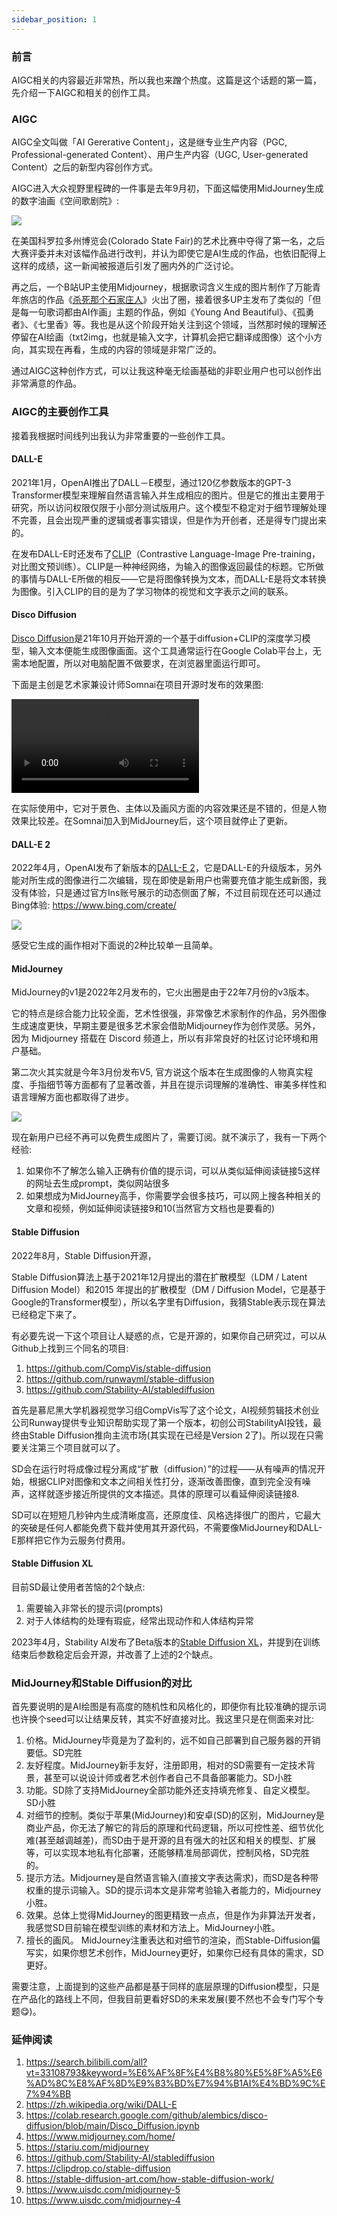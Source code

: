 ```yaml
---
sidebar_position: 1
---
```


### 前言

AIGC相关的内容最近非常热，所以我也来蹭个热度。这篇是这个话题的第一篇，先介绍一下AIGC和相关的创作工具。

### AIGC

AIGC全文叫做「AI Gererative Content」，这是继专业生产内容（PGC, Professional-generated Content）、用户生产内容（UGC, User-generated Content）之后的新型内容创作方式。


AIGC进入大众视野里程碑的一件事是去年9月初，下面这幅使用MidJourney生成的数字油画《空间歌剧院》:

![](https://user-images.githubusercontent.com/841395/235381847-03022564-4d65-4906-8500-326f2a04db05.jpeg)

在美国科罗拉多州博览会(Colorado State Fair)的艺术比赛中夺得了第一名，之后大赛评委并未对该幅作品进行改判，并认为即使它是AI生成的作品，也依旧配得上这样的成绩，这一新闻被报道后引发了圈内外的广泛讨论。

再之后，一个B站UP主使用Midjourney，根据歌词含义生成的图片制作了万能青年旅店的作品《[杀死那个石家庄人](https://www.bilibili.com/video/BV1Me4y1B7j4/)》火出了圈，接着很多UP主发布了类似的「但是每一句歌词都由AI作画」主题的作品，例如《Young And Beautiful》、《孤勇者》、《七里香》等。我也是从这个阶段开始关注到这个领域，当然那时候的理解还停留在AI绘画（txt2img，也就是输入文字，计算机会把它翻译成图像）这个小方向，其实现在再看，生成的内容的领域是非常广泛的。

通过AIGC这种创作方式，可以让我这种毫无绘画基础的非职业用户也可以创作出非常满意的作品。

### AIGC的主要创作工具

接着我根据时间线列出我认为非常重要的一些创作工具。

#### DALL-E

2021年1月，OpenAI推出了DALL－E模型，通过120亿参数版本的GPT-3 Transformer模型来理解自然语言输入并生成相应的图片。但是它的推出主要用于研究，所以访问权限仅限于小部分测试版用户。这个模型不稳定对于细节理解处理不完善，且会出现严重的逻辑或者事实错误，但是作为开创者，还是得专门提出来的。

在发布DALL-E时还发布了[CLIP](https://github.com/openai/CLIP)（Contrastive Language-Image Pre-training，对比图文预训练）。CLIP是一种神经网络，为输入的图像返回最佳的标题。它所做的事情与DALL-E所做的相反——它是将图像转换为文本，而DALL-E是将文本转换为图像。引入CLIP的目的是为了学习物体的视觉和文字表示之间的联系。

#### Disco Diffusion

[Disco Diffusion](https://colab.research.google.com/github/alembics/disco-diffusion/blob/main/Disco_Diffusion.ipynb)是21年10月开始开源的一个基于diffusion+CLIP的深度学习模型，输入文本便能生成图像画面。这个工具通常运行在Google Colab平台上，无需本地配置，所以对电脑配置不做要求，在浏览器里面运行即可。

下面是主创是艺术家兼设计师Somnai在项目开源时发布的效果图:

![](https://video.twimg.com/tweet_video/FIE5Zq3VQAIDm00.mp4)

在实际使用中，它对于景色、主体以及画风方面的内容效果还是不错的，但是人物效果比较差。在Somnai加入到MidJourney后，这个项目就停止了更新。

#### DALL-E 2

2022年4月，OpenAI发布了新版本的[DALL-E 2](https://labs.openai.com/)，它是DALL-E的升级版本，另外能对所生成的图像进行二次编辑，现在即使是新用户也需要充值才能生成新图，我没有体验，只是通过官方Ins账号展示的动态侧面了解，不过目前现在还可以通过Bing体验: https://www.bing.com/create/

![](https://user-images.githubusercontent.com/841395/234293929-ca16a0fa-c876-48c6-ba49-6245db350063.jpeg)

感受它生成的画作相对下面说的2种比较单一且简单。

#### MidJourney

MidJourney的v1是2022年2月发布的，它火出圈是由于22年7月份的v3版本。

它的特点是综合能力比较全面，艺术性很强，非常像艺术家制作的作品，另外图像生成速度更快，早期主要是很多艺术家会借助Midjourney作为创作灵感。另外，因为 Midjourney 搭载在 Discord 频道上，所以有非常良好的社区讨论环境和用户基础。

第二次火其实就是今年3月份发布V5, 官方说这个版本在生成图像的人物真实程度、手指细节等方面都有了显著改善，并且在提示词理解的准确性、审美多样性和语言理解方面也都取得了进步。

![](https://user-images.githubusercontent.com/841395/234203241-05713fad-401d-4736-8282-85c64f866bd6.png)

现在新用户已经不再可以免费生成图片了，需要订阅。就不演示了，我有一下两个经验:

1. 如果你不了解怎么输入正确有价值的提示词，可以从类似延伸阅读链接5这样的网址去生成prompt，类似网站很多
2. 如果想成为MidJourney高手，你需要学会很多技巧，可以网上搜各种相关的文章和视频，例如延伸阅读链接9和10(当然官方文档也是要看的)

#### Stable Diffusion

2022年8月，Stable Diffusion开源，

Stable Diffusion算法上基于2021年12月提出的潜在扩散模型（LDM / Latent Diffusion Model）和2015 年提出的扩散模型（DM / Diffusion Model，它是基于Google的Transformer模型），所以名字里有Diffusion，我猜Stable表示现在算法已经稳定下来了。

有必要先说一下这个项目让人疑惑的点，它是开源的，如果你自己研究过，可以从Github上找到三个同名的项目:

1. https://github.com/CompVis/stable-diffusion
2. https://github.com/runwayml/stable-diffusion
3. https://github.com/Stability-AI/stablediffusion

首先是慕尼黑大学机器视觉学习组CompVis写了这个论文，AI视频剪辑技术创业公司Runway提供专业知识帮助实现了第一个版本，初创公司StabilityAI投钱，最终由Stable Diffusion推向主流市场(其实现在已经是Version 2了)。所以现在只需要关注第三个项目就可以了。

SD会在运行时将成像过程分离成“扩散（diffusion）”的过程——从有噪声的情况开始，根据CLIP对图像和文本之间相关性打分，逐渐改善图像，直到完全没有噪声，这样就逐步接近所提供的文本描述。具体的原理可以看延伸阅读链接8.

SD可以在短短几秒钟内生成清晰度高，还原度佳、风格选择很广的图片，它最大的突破是任何人都能免费下载并使用其开源代码，不需要像MidJourney和DALL-E那样把它作为云服务付费用。

#### Stable Diffusion XL

目前SD最让使用者苦恼的2个缺点:

1. 需要输入非常长的提示词(prompts)
2. 对于人体结构的处理有瑕疵，经常出现动作和人体结构异常

2023年4月，Stability AI发布了Beta版本的[Stable Diffusion XL](https://clipdrop.co/stable-diffusion)，并提到在训练结束后参数稳定后会开源，并改善了上述的2个缺点。

### MidJourney和Stable Diffusion的对比

首先要说明的是AI绘图是有高度的随机性和风格化的，即便你有比较准确的提示词也许换个seed可以让结果反转，其实不好直接对比。我这里只是在侧面来对比:

1. 价格。MidJourney毕竟是为了盈利的，远不如自己部署到自己服务器的开销要低。SD完胜
2. 友好程度。MidJourney新手友好，注册即用，相对的SD需要有一定技术背景，甚至可以说设计师或者艺术创作者自己不具备部署能力。SD小胜
3. 功能。SD除了支持MidJourney全部功能外还支持填充修复、自定义模型。SD小胜
4. 对细节的控制。类似于苹果(MidJourney)和安卓(SD)的区别，MidJourney是商业产品，你无法了解它的背后的原理和代码逻辑，所以可控性差、细节优化难(甚至越调越差)，而SD由于是开源的且有强大的社区和相关的模型、扩展等，可以实现本地私有化部署，还能够精准局部调优，控制风格，SD完胜的。
5. 提示方法。Midjourney是自然语言输入(直接文字表达需求)，而SD是各种带权重的提示词输入。SD的提示词本文是非常考验输入者能力的，Midjourney小胜。
6. 效果。总体上觉得MidJourney的图更精致一点点，但是作为非算法开发者，我感觉SD目前输在模型训练的素材和方法上。MidJourney小胜。
7. 擅长的画风。 MidJourney注重表达和对细节的渲染，而Stable-Diffusion偏写实，如果你想艺术创作，MidJourney更好，如果你已经有具体的需求，SD更好。

需要注意，上面提到的这些产品都是基于同样的底层原理的Diffusion模型，只是在产品化的路线上不同，但我目前更看好SD的未来发展(要不然也不会专门写个专题😋)。

### 延伸阅读

1. https://search.bilibili.com/all?vt=33108793&keyword=%E6%AF%8F%E4%B8%80%E5%8F%A5%E6%AD%8C%E8%AF%8D%E9%83%BD%E7%94%B1AI%E4%BD%9C%E7%94%BB
2. https://zh.wikipedia.org/wiki/DALL-E
3. https://colab.research.google.com/github/alembics/disco-diffusion/blob/main/Disco_Diffusion.ipynb
4. https://www.midjourney.com/home/
5. https://stariu.com/midjourney
6. https://github.com/Stability-AI/stablediffusion
7. https://clipdrop.co/stable-diffusion
8. https://stable-diffusion-art.com/how-stable-diffusion-work/
9. https://www.uisdc.com/midjourney-5
10. https://www.uisdc.com/midjourney-4
